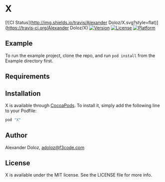 # X

[![CI Status](http://img.shields.io/travis/Alexander Doloz/X.svg?style=flat)](https://travis-ci.org/Alexander Doloz/X)
[![Version](https://img.shields.io/cocoapods/v/X.svg?style=flat)](http://cocoapods.org/pods/X)
[![License](https://img.shields.io/cocoapods/l/X.svg?style=flat)](http://cocoapods.org/pods/X)
[![Platform](https://img.shields.io/cocoapods/p/X.svg?style=flat)](http://cocoapods.org/pods/X)

## Example

To run the example project, clone the repo, and run `pod install` from the Example directory first.

## Requirements

## Installation

X is available through [CocoaPods](http://cocoapods.org). To install
it, simply add the following line to your Podfile:

```ruby
pod "X"
```

## Author

Alexander Doloz, adoloz@f3code.com

## License

X is available under the MIT license. See the LICENSE file for more info.
